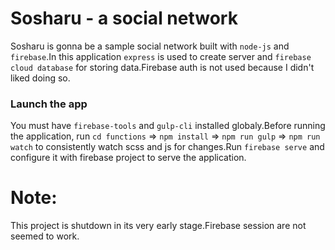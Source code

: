 # Sosharu - a social network
Sosharu is gonna be a sample social network built with `node-js` and `firebase`.In this application `express` is used to create server and `firebase cloud database` for storing data.Firebase auth is not used because I didn't liked doing so.
### Launch the app
You must have `firebase-tools` and `gulp-cli` installed globaly.Before running the application, run `cd functions` => `npm install` => `npm run gulp` => `npm run watch` to consistently watch scss and js for changes.Run `firebase serve` and configure it with firebase project to serve the application.
# Note:
This project is shutdown in its very early stage.Firebase session are not seemed to work.